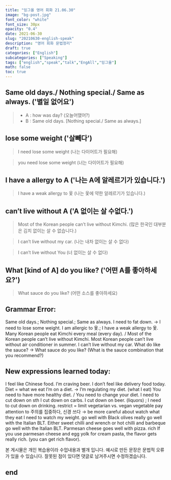 ```yaml
---
title: "잉그올 영어 회화 21.06.30"
image: "bg-post.jpg"
font_color: "white"
font_size: 30px
opacity: "0.4"
date: 2021-06-30
slug: "20210630-english-speak"
description: "영어 회화 문법정리"
draft: true
categories: ["English"]    
subcategories: ["Speaking"]
tags: ["english","speak","talk","EngAll","잉그올"]
math: false
toc: true
---
```


## Same old days./ Nothing special./ Same as always. ('별일 없어요')
> - A : how was day? (오늘어땠어?)
> - B : Same old days. [Nothing special./ Same as always.]

## lose some weight ('살빼다')
> I need lose some weight (나는 다이어트가 필요해) 

> you need lose some weight (너는 다이어트가 필요해)


## I have a allergy to A ('나는 A에 알레르기가 있습니다.')
> I have a weak allergy to 옻 (나는 옻에 약한 알레르기가 있습니다.)

## can’t live without A ('A 없이는 살 수없다.')
> Most of the Korean people can’t live without Kimchi. (많은 한국인 대부분은 김치 없이는 살 수 없습니다.)

> I can’t live without my car. (나는 내차 없이는 살 수 없다)

> I can’t live without You (너 없이는 살 수 없다)

## What [kind of A] do you like? ('어떤 A를 좋아하세요?')

> What sauce do you like? (어떤 소스를 좋아하세요)


## Grammar Error: 

Same old days.; Nothing special.; Same as always.
I need to fat down. → I need to lose some weight.
I am allergic to 옻.; I have a weak allergy to 옻. 
Many Korean people eat Kimchi every meal (every day). / Most of the Korean people can’t live without Kimchi. 
Most Korean people can’t live without air conditioner in summer.
I can’t live without my car.
What do like the sauce? → What sauce do you like? (What is the sauce combination that you recommend?)


## New expressions learned today: 

I feel like Chinese food.
I’m craving beer. 
I don’t feel like delivery food today.
Diet = what we eat
I’m on a diet. → I’m regulating my diet. (what I eat)
You need to have more healthy diet. / You need to change your diet.
I need to cut down on sth 
I cut down on carbs.
I cut down on beer. (liquors) ; I need to cut down on drinking.
restrict = limit
vegetarian vs. vegan
vegetable
pay attention to 주의를 집중하다, 신경 쓰다  → be more careful about
watch what they eat
I need to watch my weight.
go well with
Black olives really go well with the Italian BLT. 
Either sweet chilli and wrench or hot chilli and barbeque go well with the Italian BLT. 
Parmesan cheese goes well with pizza.
rich
If you use parmesan cheese and egg yolk for cream pasta, the flavor gets really rich. (you can get rich flavor).




본 게시물은 개인 복습용이라 수업내용과 별개 입니다.
예시로 만든 문장은 문법적 오류가 있을 수 있습니다. 
잘못된 점이 있다면 댓글로 남겨주시면 수정하겠습니다. 


## end